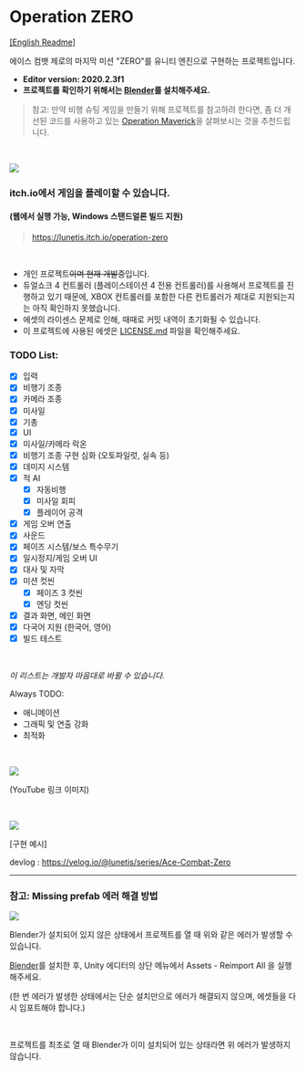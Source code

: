 # Operation ZERO

[[English Readme]](https://github.com/lunetis/AceCombatZERO/blob/main/README.md)

에이스 컴뱃 제로의 마지막 미션 "ZERO"를 유니티 엔진으로 구현하는 프로젝트입니다.

- __Editor version: 2020.2.3f1__
- __프로젝트를 확인하기 위해서는 [Blender](https://www.blender.org/download/)를 설치해주세요.__

> 참고: 만약 비행 슈팅 게임을 만들기 위해 프로젝트를 참고하려 한다면, 좀 더 개선된 코드를 사용하고 있는 [Operation Maverick](https://github.com/lunetis/OperationMaverick)을 살펴보시는 것을 추천드립니다.

<br>

![](https://github.com/lunetis/AceCombatZERO/blob/main/itchio.PNG)

### itch.io에서 게임을 플레이할 수 있습니다.

####  (웹에서 실행 가능, Windows 스탠드얼론 빌드 지원)

> https://lunetis.itch.io/operation-zero

<br>

* 개인 프로젝트~~이며 현재 개발중~~입니다.
* 듀얼쇼크 4 컨트롤러 (플레이스테이션 4 전용 컨트롤러)를 사용해서 프로젝트를 진행하고 있기 때문에, XBOX 컨트롤러를 포함한 다른 컨트롤러가 제대로 지원되는지는 아직 확인하지 못했습니다.
* 에셋의 라이센스 문제로 인해, 때때로 커밋 내역이 초기화될 수 있습니다.
* 이 프로젝트에 사용된 에셋은 [LICENSE.md](https://github.com/lunetis/AceCombatZERO/blob/main/LICENSE.md) 파일을 확인해주세요.

### TODO List:
- [x] 입력
- [x] 비행기 조종
- [x] 카메라 조종
- [x] 미사일
- [x] 기총
- [x] UI
- [x] 미사일/카메라 락온
- [x] 비행기 조종 구현 심화 (오토파일럿, 실속 등)
- [x] 데미지 시스템
- [x] 적 AI
  - [x] 자동비행
  - [x] 미사일 회피
  - [x] 플레이어 공격
- [x] 게임 오버 연출
- [x] 사운드
- [x] 페이즈 시스템/보스 특수무기
- [x] 일시정지/게임 오버 UI
- [x] 대사 및 자막
- [x] 미션 컷씬
  - [x] 페이즈 3 컷씬
  - [x] 엔딩 컷씬
- [x] 결과 화면, 메인 화면
- [x] 다국어 지원 (한국어, 영어)
- [x] 빌드 테스트

<br>

*이 리스트는 개발자 마음대로 바뀔 수 있습니다.*

Always TODO:
- 애니메이션
- 그래픽 및 연출 강화
- 최적화

<br>

[![](https://img.youtube.com/vi/gNUb0X9rimQ/0.jpg)](https://www.youtube.com/watch?v=gNUb0X9rimQ)

(YouTube 링크 이미지)

<br>

![](https://github.com/lunetis/AceCombatZERO/blob/main/0810.gif)

[구현 예시]

devlog : https://velog.io/@lunetis/series/Ace-Combat-Zero


---

### 참고: Missing prefab 에러 해결 방법

![](https://github.com/lunetis/AceCombatZERO/blob/main/missingerror.PNG)

Blender가 설치되어 있지 않은 상태에서 프로젝트를 열 때 위와 같은 에러가 발생할 수 있습니다.

[Blender](https://www.blender.org/download/)를 설치한 후, Unity 에디터의 상단 메뉴에서 Assets - Reimport All 을 실행해주세요.

(한 번 에러가 발생한 상태에서는 단순 설치만으로 에러가 해결되지 않으며, 에셋들을 다시 임포트해야 합니다.)

<br>

프로젝트를 최초로 열 때 Blender가 이미 설치되어 있는 상태라면 위 에러가 발생하지 않습니다.
